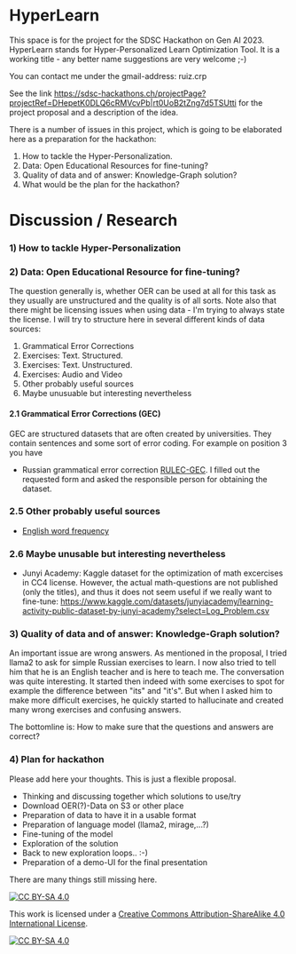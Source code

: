# HyperLearn

This space is for the project for the SDSC Hackathon on Gen AI 2023. HyperLearn stands for Hyper-Personalized Learn Optimization Tool. It is a working title - any better name suggestions are very welcome ;-)

You can contact me under the gmail-address: ruiz.crp

See the link https://sdsc-hackathons.ch/projectPage?projectRef=DHepetK0DLQ6cRMVcvPb|rt0UoB2tZng7d5TSUtti for the project proposal and a description of the idea.

There is a number of issues in this project, which is going to be elaborated here as a preparation for the hackathon:
1) How to tackle the Hyper-Personalization.
2) Data: Open Educational Resources for fine-tuning?
3) Quality of data and of answer: Knowledge-Graph solution?
4) What would be the plan for the hackathon?

# Discussion / Research

### 1) How to tackle Hyper-Personalization

### 2) Data: Open Educational Resource for fine-tuning?

The question generally is, whether OER can be used at all for this task as they usually are unstructured and the quality is of all sorts. Note also that there might be licensing issues when using data - I'm trying to always state the license. I will try to structure here in several different kinds of data sources:

1. Grammatical Error Corrections
2. Exercises: Text. Structured.
3. Exercises: Text. Unstructured. 
4. Exercises: Audio and Video
5. Other probably useful sources
6. Maybe unusuable but interesting nevertheless

#### 2.1 Grammatical Error Corrections (GEC)

GEC are structured datasets that are often created by universities. They contain sentences and some sort of error coding. For example on position 3 you have

- Russian grammatical error correction [RULEC-GEC](https://github.com/arozovskaya/RULEC-GEC). I filled out the requested form and asked the responsible person for obtaining the dataset.


### 2.5 Other probably useful sources

- [English word frequency](https://www.kaggle.com/datasets/rtatman/english-word-frequency)


### 2.6 Maybe unusable but interesting nevertheless

- Junyi Academy: Kaggle dataset for the optimization of math excercises in CC4 license. However, the actual math-questions are not published (only the titles), and thus it does not seem useful if we really want to fine-tune: https://www.kaggle.com/datasets/junyiacademy/learning-activity-public-dataset-by-junyi-academy?select=Log_Problem.csv





### 3) Quality of data and of answer: Knowledge-Graph solution?

An important issue are wrong answers. As mentioned in the proposal, I tried llama2 to ask for simple Russian exercises to learn. I now also tried to tell him that he is an English teacher and is here to teach me. The conversation was quite interesting. It started then indeed with some exercises to spot for example the difference between "its" and "it's". But when I asked him to make more difficult exercises, he quickly started to hallucinate and created many wrong exercises and confusing answers.

The bottomline is: How to make sure that the questions and answers are correct?



### 4) Plan for hackathon

Please add here your thoughts. This is just a flexible proposal.

- Thinking and discussing together which solutions to use/try
- Download OER(?)-Data on S3 or other place
- Preparation of data to have it in a usable format
- Preparation of language model (llama2, mirage,...?)
- Fine-tuning of the model
- Exploration of the solution
- Back to new exploration loops.. :-)
- Preparation of a demo-UI for the final presentation

There are many things still missing here. 



[![CC BY-SA 4.0][cc-by-sa-shield]][cc-by-sa]

This work is licensed under a
[Creative Commons Attribution-ShareAlike 4.0 International License][cc-by-sa].

[![CC BY-SA 4.0][cc-by-sa-image]][cc-by-sa]

[cc-by-sa]: http://creativecommons.org/licenses/by-sa/4.0/
[cc-by-sa-image]: https://licensebuttons.net/l/by-sa/4.0/88x31.png
[cc-by-sa-shield]: https://img.shields.io/badge/License-CC%20BY--SA%204.0-lightgrey.svg
